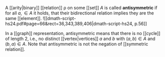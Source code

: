 
A [[arity|binary]] [[relation]] $\mathrel{\rho}$ on some [[set]] $A$ is called **antisymmetric** if for all $a,  \in A$ it holds, that their bidirectional relation implies they are the same [[element]].
![[dmath-script-hs24.pdf#page=66&rect=36,343,389,406|dmath-script-hs24, p.56]]

In a [[graph]] representation, antisymmetric means that there is no [[cycle]] of length 2, i.e., no distinct [[vertex|vertices]] $a$ and $b$ with $(a, b) \in A$ and $(b, a) \in A$. Note that antisymmetric is not the negation of [[symmetric relation]].
